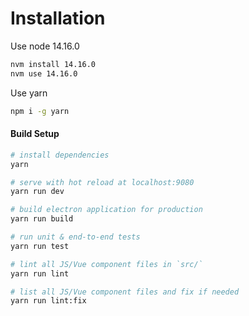 # Installation

Use node 14.16.0

``` bash
nvm install 14.16.0
nvm use 14.16.0
```

Use yarn

``` bash
npm i -g yarn
```

#### Build Setup

``` bash
# install dependencies
yarn

# serve with hot reload at localhost:9080
yarn run dev

# build electron application for production
yarn run build

# run unit & end-to-end tests
yarn run test

# lint all JS/Vue component files in `src/`
yarn run lint

# list all JS/Vue component files and fix if needed
yarn run lint:fix

```
